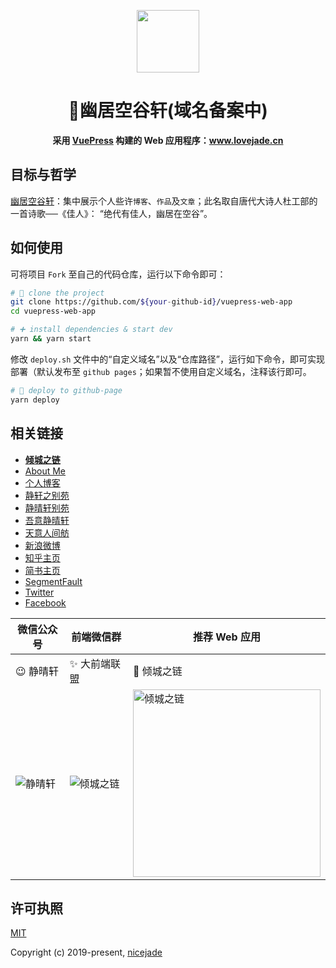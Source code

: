 <p align="center"><a href="https://www.lovejade.cn/?utm_source=github.com" target="_blank"><img width="100"src="https://raw.githubusercontent.com/nicejade/www.lovejade.cn/master/docs/.vuepress/public/logo.png"></a></p>

<h1 align="center">🚧幽居空谷轩(域名备案中)</h1>

<div align="center">
  <strong>
    采用 <a href="https://vuepress.vuejs.org/?utm_source=www.lovejade.cn">VuePress</a> 构建的 Web 应用程序：<a href="https://www.lovejade.cn/?utm_source=github.com">www.lovejade.cn</a>
  </strong>
</div>

## 目标与哲学

[幽居空谷轩](https://www.lovejade.cn)：集中展示个人些许`博客`、`作品`及`文章`；此名取自唐代大诗人杜工部的一首诗歌──《佳人》： “绝代有佳人，幽居在空谷”。

## 如何使用

可将项目 `Fork` 至自己的代码仓库，运行以下命令即可：

```bash
# 🎉 clone the project
git clone https://github.com/${your-github-id}/vuepress-web-app
cd vuepress-web-app

# ➕ install dependencies & start dev
yarn && yarn start
```

修改 `deploy.sh` 文件中的“自定义域名”以及“仓库路径”，运行如下命令，即可实现部署（默认发布至 `github pages`；如果暂不使用自定义域名，注释该行即可。

```bash
# 🚀 deploy to github-page
yarn deploy
```

## 相关链接

- [**倾城之链**](https://nicelinks.site?utm_source=github.com)
- [About Me](https://aboutme.lovejade.cn/?utm_source=github.com)
- [个人博客](https://jeffjade.com/nicelinks?utm_source=github.com)
- [静轩之别苑](https://quickapp.lovejade.cn/?utm_source=github.com)
- [静晴轩别苑](https://nice.lovejade.cn/?utm_source=github.com)
- [吾意静晴轩](https://docz.lovejade.cn/?utm_source=github.com)
- [天意人间舫](https://blog.lovejade.cn/?utm_source=github.com)
- [新浪微博](https://weibo.com/jeffjade?utm_source=github.com)
- [知乎主页](https://www.zhihu.com/people/yang-qiong-pu/)
- [简书主页](https://www.jianshu.com/u/9aae3d8f4c3d)
- [SegmentFault](https://segmentfault.com/u/jeffjade)
- [Twitter](https://twitter.com/nicejadeyang)
- [Facebook](https://www.facebook.com/nice.jade.yang)

| 微信公众号 | 前端微信群 | 推荐 Web 应用 |
| --- | --- | --- |
| 😉 静晴轩 | ✨ 大前端联盟 | 🎉 倾城之链 |
| ![静晴轩](https://image.nicelinks.site/qrcode_jqx.jpg) | ![倾城之链](https://image.nicelinks.site/wqycx-weixin.png?ver=1) | <img src="https://image.nicelinks.site/nice-links.png" width="300px" alt="倾城之链"></img> |

## 许可执照

[MIT](http://opensource.org/licenses/MIT)

Copyright (c) 2019-present, [nicejade](https://aboutme.lovejade.cn/?utm_source=github.com)
